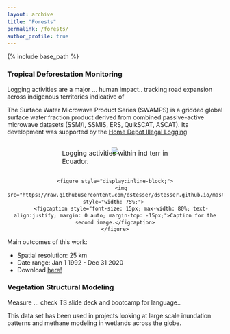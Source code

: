 ```yaml
---
layout: archive
title: "Forests"
permalink: /forests/
author_profile: true
---
```


{% include base_path %}

<!-- 
{% for post in site.forests %}
  {% include archive-single.html %}
{% endfor %}
 -->

### Tropical Deforestation Monitoring

Logging activities are a major ... human impact.. tracking road expansion across indigenous territories indicative of 

The Surface Water Microwave Product Series (SWAMPS) is a gridded global surface water fraction product derived from combined passive-active microwave datasets (SSM/I, SSMIS, ERS, QuikSCAT, ASCAT). Its development was supported by the [Home Depot Illegal Logging](https://www.youtube.com/watch?v=giQQ3S_1HDk)


<div style="text-align:center;">
    <figure style="display:inline-block;">
        <img src="https://raw.githubusercontent.com/dstesser/dstesser.github.io/master/images/sabalito_planet_fade3.gif" style="width: 75%;"> 
        <figcaption style="font-size: 15px; max-width: 80%; text-align:justify; margin: 0 auto; margin-top: -15px;">Logging activities within ind terr in Ecuador.</figcaption>
    </figure>
    
    <figure style="display:inline-block;">
        <img src="https://raw.githubusercontent.com/dstesser/dstesser.github.io/master/images/fpfd.png" style="width: 75%;"> 
        <figcaption style="font-size: 15px; max-width: 80%; text-align:justify; margin: 0 auto; margin-top: -15px;">Caption for the second image.</figcaption>
    </figure>
</div>


Main outcomes of this work:
* Spatial resolution: 25 km
* Date range: Jan 1 1992 - Dec 31 2020
* Download [here!](https://asf.alaska.edu/data-sets/derived-data-sets/wetlands-measures/wetlands-measures-product-downloads/)

### Vegetation Structural Modeling

Measure ... check TS slide deck and bootcamp for language..


This data set has been used in projects looking at large scale inundation patterns and methane modeling in wetlands across the globe.




